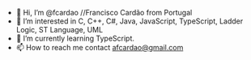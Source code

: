 - 👋 Hi, I’m @fcardao   //Francisco Cardão from Portugal
- 👀 I’m interested in C, C++, C#, Java, JavaScript, TypeScript, Ladder Logic, ST Language, UML
- 🌱 I’m currently learning TypeScript.
- 📫 How to reach me contact afcardao@gmail.com
